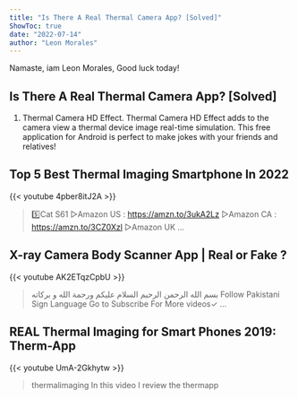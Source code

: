 ```yaml
---
title: "Is There A Real Thermal Camera App? [Solved]"
ShowToc: true 
date: "2022-07-14"
author: "Leon Morales" 
---
```


Namaste, iam Leon Morales, Good luck today!
## Is There A Real Thermal Camera App? [Solved]
1. Thermal Camera HD Effect. Thermal Camera HD Effect adds to the camera view a thermal device image real-time simulation. This free application for Android is perfect to make jokes with your friends and relatives!

## Top 5 Best Thermal Imaging Smartphone In 2022
{{< youtube 4pber8itJ2A >}}
>5️⃣Cat S61 ▻Amazon US : https://amzn.to/3ukA2Lz ▻Amazon CA : https://amzn.to/3CZ0Xzl ▻Amazon UK ...

## X-ray Camera Body Scanner App | Real or Fake ?
{{< youtube AK2ETqzCpbU >}}
>بسم الله الرحمن الرحيم السلام عليكم ورحمة الله و بركاته Follow Pakistani     Sign Language Go to Subscribe For More videos✓ ...

## REAL Thermal Imaging for Smart Phones 2019: Therm-App
{{< youtube UmA-2Gkhytw >}}
>thermalimaging In this video I review the thermapp 

